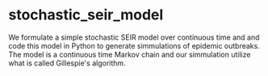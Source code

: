 # stochastic_seir_model
We formulate a simple stochastic SEIR model over continuous time and and code this model in Python to generate simmulations of epidemic outbreaks. The model is a continuous time Markov chain and our simmulation utilize what is called Gillespie's algorithm. 
